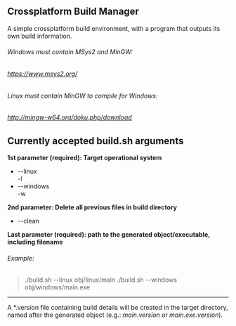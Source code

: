 ## Crossplatform Build Manager
A simple crossplatform build environment, with a program that outputs its own build information.

###### Windows must contain MSys2 and MinGW:
###### https://www.msys2.org/

###### Linux must contain MinGW to compile for Windows:
###### http://mingw-w64.org/doku.php/download

## Currently accepted build.sh arguments
**1st parameter (required):  Target operational system**
- --linux  
  -l
- --windows  
  -w

**2nd parameter:  Delete all previous files in build directory**
- --clean

**Last parameter (required): path to the generated object/executable, including filename**
###### Example:
> ./build.sh --linux   obj/linux/main
> ./build.sh --windows obj/windows/main.exe

   ---

A \*.version file containing build details will be created in the target directory, named after the generated object
(e.g.: *main.version* or *main.exe.version*).
